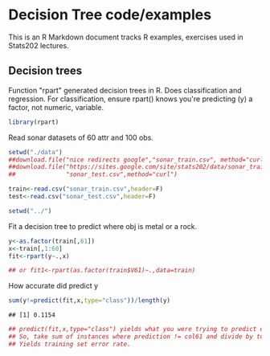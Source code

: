 Decision Tree code/examples
========================================================

This is an R Markdown document tracks R examples, exercises used in Stats202 lectures.

## Decision trees

Function "rpart" generated decision trees in R. Does classification and regression. For classification, ensure rpart() knows you're predicting (y) a factor, not numeric, variable.

```r
library(rpart)
```

Read sonar datasets of 60 attr and 100 obs.


```r
setwd("./data")
##download.file("nice redirects google","sonar_train.csv", method="curl")
##download.file("https://sites.google.com/site/stats202/data/sonar_train.csv",
##              "sonar_test.csv",method="curl")

train<-read.csv("sonar_train.csv",header=F)
test<-read.csv("sonar_test.csv",header=F)

setwd("../")
```

Fit a decision tree to predict where obj is metal or a rock.


```r
y<-as.factor(train[,61])
x<-train[,1:60]
fit<-rpart(y~.,x)

## or fit1<-rpart(as.factor(train$V61)~.,data=train)
```

How accurate did predict y

```r
sum(y!=predict(fit,x,type="class"))/length(y)
```

```
## [1] 0.1154
```

```r
## predict(fit,x,type="class") yields what you were trying to predict e.g., column 61. 
## So, take sum of instances where prediction != col61 and divide by total obs.
## Yields training set error rate. 
```
